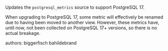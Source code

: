 Updates the `postgresql_metrics` source to support PostgreSQL 17.

When upgrading to PostgreSQL 17, some metric will effectively be renamed due to having been moved to
another view. However, these metrics have, until now, not been collected on PostgreSQL 17+
versions, so there is no actual breakage.

authors: biggerfisch bahildebrand
